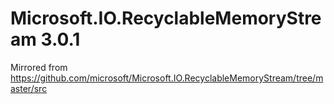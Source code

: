 # Microsoft.IO.RecyclableMemoryStream 3.0.1

Mirrored from https://github.com/microsoft/Microsoft.IO.RecyclableMemoryStream/tree/master/src
